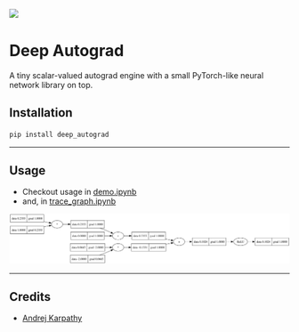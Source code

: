 ![](https://img.shields.io/pypi/wheel/deep_autograd)

# Deep Autograd

A tiny scalar-valued autograd engine with a small PyTorch-like neural network library on top.

## Installation

```bash
pip install deep_autograd
```

---

## Usage

- Checkout usage in [demo.ipynb](./notebooks/demo.ipynb)
- and, in [trace_graph.ipynb](./notebooks/trace_graph.ipynb)

![](./notebooks/gout.svg)

---

## Credits

- [Andrej Karpathy](https://github.com/karpathy)
